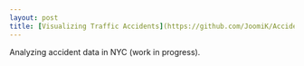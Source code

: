 ```yaml
---
layout: post
title: [Visualizing Traffic Accidents](https://github.com/JoomiK/Accidents/blob/master/Accidents.ipynb)
---
```



Analyzing accident data in NYC (work in progress).
